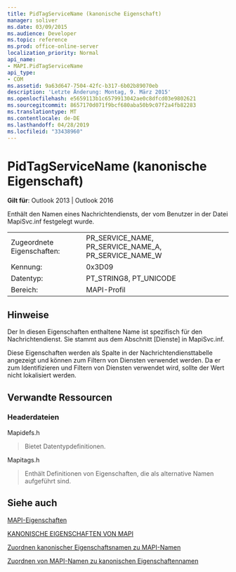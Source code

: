 ```yaml
---
title: PidTagServiceName (kanonische Eigenschaft)
manager: soliver
ms.date: 03/09/2015
ms.audience: Developer
ms.topic: reference
ms.prod: office-online-server
localization_priority: Normal
api_name:
- MAPI.PidTagServiceName
api_type:
- COM
ms.assetid: 9a63d647-7504-42fc-b317-6b02b89070eb
description: 'Letzte Änderung: Montag, 9. März 2015'
ms.openlocfilehash: e5659113b1c6579913042ae0c8dfcd03e9802621
ms.sourcegitcommit: 8657170d071f9bcf680aba50b9c07f2a4fb82283
ms.translationtype: MT
ms.contentlocale: de-DE
ms.lasthandoff: 04/28/2019
ms.locfileid: "33438960"
---
```

# <a name="pidtagservicename-canonical-property"></a>PidTagServiceName (kanonische Eigenschaft)

  
  
**Gilt für**: Outlook 2013 | Outlook 2016 
  
Enthält den Namen eines Nachrichtendiensts, der vom Benutzer in der Datei MapiSvc.inf festgelegt wurde.
  
|||
|:-----|:-----|
|Zugeordnete Eigenschaften:  <br/> |PR_SERVICE_NAME, PR_SERVICE_NAME_A, PR_SERVICE_NAME_W  <br/> |
|Kennung:  <br/> |0x3D09  <br/> |
|Datentyp:  <br/> |PT_STRING8, PT_UNICODE  <br/> |
|Bereich:  <br/> |MAPI-Profil  <br/> |
   
## <a name="remarks"></a>Hinweise

Der In diesen Eigenschaften enthaltene Name ist spezifisch für den Nachrichtendienst. Sie stammt aus dem Abschnitt [Dienste] in MapiSvc.inf.
  
Diese Eigenschaften werden als Spalte in der Nachrichtendiensttabelle angezeigt und können zum Filtern von Diensten verwendet werden. Da er zum Identifizieren und Filtern von Diensten verwendet wird, sollte der Wert nicht lokalisiert werden.
  
## <a name="related-resources"></a>Verwandte Ressourcen

### <a name="header-files"></a>Headerdateien

Mapidefs.h
  
> Bietet Datentypdefinitionen.
    
Mapitags.h
  
> Enthält Definitionen von Eigenschaften, die als alternative Namen aufgeführt sind.
    
## <a name="see-also"></a>Siehe auch



[MAPI-Eigenschaften](mapi-properties.md)
  
[KANONISCHE EIGENSCHAFTEN VON MAPI](mapi-canonical-properties.md)
  
[Zuordnen kanonischer Eigenschaftsnamen zu MAPI-Namen](mapping-canonical-property-names-to-mapi-names.md)
  
[Zuordnen von MAPI-Namen zu kanonischen Eigenschaftennamen](mapping-mapi-names-to-canonical-property-names.md)

